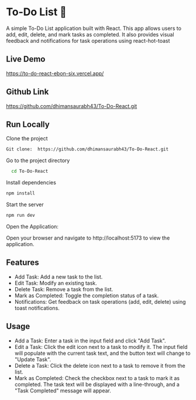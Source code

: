 
  # To-Do List 📝  

A simple To-Do List application built with React. This app allows users to add, edit, delete, and mark tasks as completed. It also provides visual feedback and notifications for task operations using react-hot-toast
   
  ## Live Demo

  https://to-do-react-ebon-six.vercel.app/

  ## Github Link
  
  https://github.com/dhimansaurabh43/To-Do-React.git
  
## Run Locally  
Clone the project  

~~~bash  
Git clone:  https://github.com/dhimansaurabh43/To-Do-React.git
~~~

Go to the project directory  

~~~bash  
  cd To-Do-React
~~~

Install dependencies  

~~~bash  
npm install
~~~

Start the server  

~~~bash  
npm run dev
~~~  
Open the Application:

Open your browser and navigate to http://localhost:5173 to view the application.

## Features

- Add Task: Add a new task to the list.
- Edit Task: Modify an existing task.
- Delete Task: Remove a task from the list.
- Mark as Completed: Toggle the completion status of a task.
- Notifications: Get feedback on task operations (add, edit, delete) using toast notifications.

## Usage

- Add a Task: Enter a task in the input field and click "Add Task".
- Edit a Task: Click the edit icon next to a task to modify it. The input field will populate with the current task text, and the button text will change to "Update Task".
- Delete a Task: Click the delete icon next to a task to remove it from the list.
- Mark as Completed: Check the checkbox next to a task to mark it as completed. The task text will be displayed with a line-through, and a "Task Completed" message will appear.
